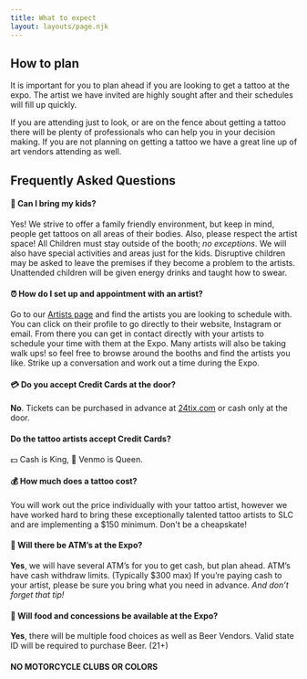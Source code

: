 ```yaml
---
title: What to expect
layout: layouts/page.njk
---
```

## How to plan

It is important for you to plan ahead if you are looking to get a tattoo at the expo. The artist we have invited are highly sought after and their schedules will fill up quickly.

If you are attending just to look, or are on the fence about getting a tattoo there will be plenty of professionals who can help you in your decision making. If you are not planning on getting a tattoo we have a great line up of art vendors attending as well.

## Frequently Asked Questions

#### 👶 Can I bring my kids?

Yes! We strive to offer a family friendly environment, but keep in mind, people get tattoos on all areas of their bodies. Also, please respect the artist space! All Children must stay outside of the booth; *no exceptions*. We will also have special activities and areas just for the kids. Disruptive children may be asked to leave the premises if they become a problem to the artists. Unattended children will be given energy drinks and taught how to swear.

#### ⏰ How do I set up and appointment with an artist?

Go to our <a href="/artists/">Artists page</a> and find the artists you are looking to schedule with. You can click on their profile to go directly to their website, Instagram or email. From there you can get in contact directly with your artists to schedule your time with them at the Expo. Many artists will also be taking walk ups! so feel free to browse around the booths and find the artists you like. Strike up a conversation and work out a time during the Expo.

#### 💳 Do you accept Credit Cards at the door?

**No**. Tickets can be purchased in advance at <a href="http://24tix.com">24tix.com</a> or cash only at the door.

#### Do the tattoo artists accept Credit Cards?

💵 Cash is King, 📱 Venmo is Queen.

#### 💰 How much does a tattoo cost?

Y﻿ou will work out the price individually with your tattoo artist, however we have worked hard to bring these exceptionally talented tattoo artists to SLC and are implementing a $150 minimum. Don't be a cheapskate!

#### 🏧 Will there be ATM’s at the Expo?

**Yes**, we will have several ATM’s for you to get cash, but plan ahead. ATM’s have cash withdraw limits. (Typically $300 max) If you’re paying cash to your artist, please be sure you bring what you need in advance. *And don’t forget that tip!*

#### 🍕 Will food and concessions be available at the Expo?

**Yes**, there will be multiple food choices as well as Beer Vendors. Valid state ID will be required to purchase Beer. (21+)

#### NO MOTORCYCLE CLUBS OR COLORS